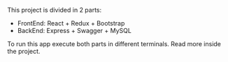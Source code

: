 This project is divided in 2 parts:
- FrontEnd: React + Redux + Bootstrap
- BackEnd: Express + Swagger + MySQL

To run this app execute both parts in different terminals. Read more inside the project.
